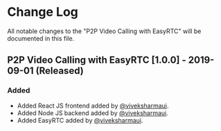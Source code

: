 # Change Log

All notable changes to the "P2P Video Calling with EasyRTC" will be documented in this file.

## P2P Video Calling with EasyRTC [1.0.0] - 2019-09-01 (Released) 
### Added
- Added React JS frontend added by [@viveksharmaui](https://github.com/viveksharmaui).
- Added Node JS backend added by [@viveksharmaui](https://github.com/viveksharmaui).
- Added EasyRTC added by [@viveksharmaui](https://github.com/viveksharmaui).
